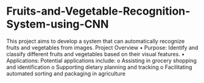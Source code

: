 # Fruits-and-Vegetable-Recognition-System-using-CNN

This project aims to develop a system that can automatically recognize fruits and vegetables from images.
Project Overview
•	Purpose: Identify and classify different fruits and vegetables based on their visual features.
•	Applications: Potential applications include:
o	Assisting in grocery shopping and identification
o	Supporting dietary planning and tracking
o	Facilitating automated sorting and packaging in agriculture
